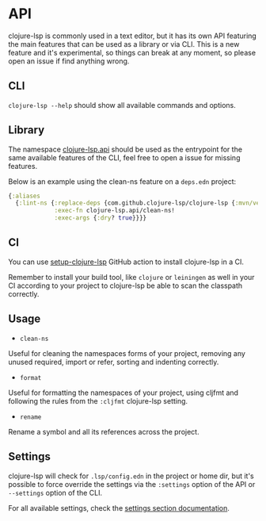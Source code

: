 # API

clojure-lsp is commonly used in a text editor, but it has its own API featuring the main features that can be used as a library or via CLI.
This is a new feature and it's experimental, so things can break at any moment, so please open an issue if find anything wrong.

## CLI

`clojure-lsp --help` should show all available commands and options.

## Library

The namespace [clojure-lsp.api](https://github.com/clojure-lsp/clojure-lsp/tree/master/src/clojure_lsp/api.clj) should be used as the entrypoint for the same available features of the CLI, feel free to open a issue for missing features.

Below is an example using the clean-ns feature on a `deps.edn` project:

```clojure
{:aliases 
  {:lint-ns {:replace-deps {com.github.clojure-lsp/clojure-lsp {:mvn/version "..."}}
             :exec-fn clojure-lsp.api/clean-ns!
             :exec-args {:dry? true}}}}
```

## CI

You can use [setup-clojure-lsp](https://github.com/marketplace/actions/setup-clojure-lsp) GitHub action to install clojure-lsp in a CI.

Remember to install your build tool, like `clojure` or `leiningen` as well in your CI according to your project to clojure-lsp be able to scan the classpath correctly.

## Usage

* `clean-ns`

Useful for cleaning the namespaces forms of your project, removing any unused required, import or refer, sorting and indenting correctly.

* `format`

Useful for formatting the namespaces of your project, using cljfmt and following the rules from the `:cljfmt` clojure-lsp setting.

* `rename`

Rename a symbol and all its references across the project.

## Settings

clojure-lsp will check for `.lsp/config.edn` in the project or home dir, but it's possible to force override the settings via the `:settings` option of the API or `--settings` option of the CLI.

For all available settings, check the [settings section documentation](https://clojure-lsp.github.io/clojure-lsp/settings/).
